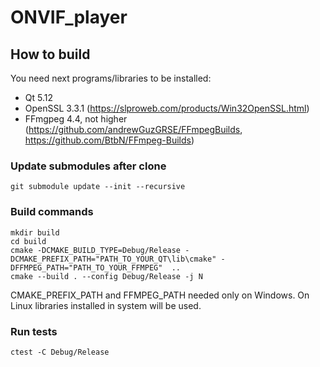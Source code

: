 # ONVIF_player


## How to build
You need next programs/libraries to be installed:
- Qt 5.12
- OpenSSL 3.3.1 (https://slproweb.com/products/Win32OpenSSL.html)
- FFmgpeg 4.4, not higher (https://github.com/andrewGuzGRSE/FFmpegBuilds, https://github.com/BtbN/FFmpeg-Builds)

### Update submodules after clone
```
git submodule update --init --recursive
```

### Build commands
```
mkdir build
cd build
cmake -DCMAKE_BUILD_TYPE=Debug/Release -DCMAKE_PREFIX_PATH="PATH_TO_YOUR_QT\lib\cmake" -DFFMPEG_PATH="PATH_TO_YOUR_FFMPEG"  ..
cmake --build . --config Debug/Release -j N
```
CMAKE_PREFIX_PATH and FFMPEG_PATH needed only on Windows. On Linux libraries installed in system will be used.

### Run tests
```
ctest -C Debug/Release
```
